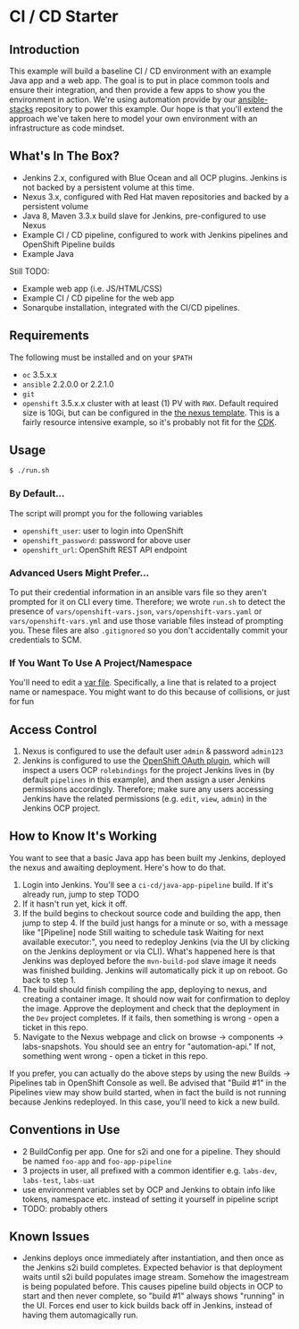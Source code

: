 # CI / CD Starter

## Introduction

This example will build a baseline CI / CD environment with an example Java app and a web app. The goal is to put in place common tools and ensure their integration, and then provide a few apps to show you the environment in action. We're using automation provide by our [ansible-stacks](https://github.com/rht-labs/ansible-stacks) repository to power this example. Our hope is that you'll extend the approach we've taken here to model your own environment with an infrastructure as code mindset.

## What's In The Box?

- Jenkins 2.x, configured with Blue Ocean and all OCP plugins. Jenkins is not backed by a persistent volume at this time.
- Nexus 3.x, configured with Red Hat maven repositories and backed by a persistent volume
- Java 8, Maven 3.3.x build slave for Jenkins, pre-configured to use Nexus
- Example CI / CD pipeline, configured to work with Jenkins pipelines and OpenShift Pipeline builds
- Example Java

Still TODO:
- Example web app (i.e. JS/HTML/CSS)
- Example CI / CD pipeline for the web app
- Sonarqube installation, integrated with the CI/CD pipelines.

## Requirements

The following must be installed and on your `$PATH`

- `oc` 3.5.x.x
- `ansible` 2.2.0.0 or 2.2.1.0
- `git`
- `openshift` 3.5.x.x cluster with at least (1) PV with `RWX`. Default required size is 10Gi, but can be configured in the [the nexus template](vars/ci-cd-starter-vars.json). This is a fairly resource intensive example, so it's probably not fit for the [CDK](https://developers.redhat.com/products/cdk/overview/).

## Usage

``` bash
$ ./run.sh
```
### By Default...

The script will prompt you for the following variables

* `openshift_user`: user to login into OpenShift
* `openshift_password`: password for above user
* `openshift_url`: OpenShift REST API endpoint

### Advanced Users Might Prefer...

To put their credential information in an ansible vars file so they aren't prompted for it on CLI every time. Therefore; we wrote `run.sh` to detect the presence of `vars/openshift-vars.json`, `vars/openshift-vars.yaml` or `vars/openshift-vars.yml` and use those variable files instead of prompting you. These files are also `.gitignored` so you don't accidentally commit your credentials to SCM.

### If You Want To Use A Project/Namespace

You'll need to edit a [var file](vars/ci-cd-starer-vars.json). Specifically, a line that is related to a project name or namespace. You might want to do this because of collisions, or just for fun

## Access Control

1. Nexus is configured to use the default user `admin` & password `admin123`
2. Jenkins is configured to use the [OpenShift OAuth plugin](https://github.com/openshift/jenkins-openshift-login-plugin), which will inspect a users OCP `rolebindings` for the project Jenkins lives in (by default `pipelines` in this example), and then assign a user Jenkins permissions accordingly. Therefore; make sure any users accessing Jenkins have the related permissions (e.g. `edit`, `view`, `admin`) in the Jenkins OCP project.


## How to Know It's Working

You want to see that a basic Java app has been built my Jenkins, deployed the nexus and awaiting deployment. Here's how to do that.

1. Login into Jenkins. You'll see a `ci-cd/java-app-pipeline` build. If it's already run, jump to step TODO
2. If it hasn't run yet, kick it off.
3. If the build begins to checkout source code and building the app, then jump to step 4. If the build just hangs for a minute or so, with a message like "[Pipeline] node Still waiting to schedule task Waiting for next available executor:", you need to redeploy Jenkins (via the UI by clicking on the Jenkins deployment or via CLI). What's happened here is that Jenkins was deployed before the `mvn-build-pod` slave image it needs was finished building. Jenkins will automatically pick it up on reboot. Go back to step 1.
4. The build should finish compiling the app, deploying to nexus, and creating a container image. It should now wait for confirmation to deploy the image. Approve the deployment and check that the deployment in the `Dev` project completes. If it fails, then something is wrong - open a ticket in this repo.
5. Navigate to the Nexus webpage and click on browse -> components -> labs-snapshots. You should see an entry for "automation-api." If not, something went wrong - open a ticket in this repo.

If you prefer, you can actually do the above steps by using the new Builds -> Pipelines tab in OpenShift Console as well. Be advised that "Build #1" in the Pipelines view may show build started, when in fact the build is not running because Jenkins redeployed. In this case, you'll need to kick a new build.

## Conventions in Use

- 2 BuildConfig per app. One for s2i and one for a pipeline. They should be named `foo-app` and `foo-app-pipeline`
- 3 projects in user, all prefixed with a common identifier e.g. `labs-dev`, `labs-test`, `labs-uat`
- use environment variables set by OCP and Jenkins to obtain info like tokens, namespace etc. instead of setting it yourself in pipeline script
- TODO: probably others

## Known Issues

- Jenkins deploys once immediately after instantiation, and then once as the Jenkins s2i build completes. Expected behavior is that deployment waits until s2i build populates image stream. Somehow the imagestream is being populated before. This causes pipeline build objects in OCP to start and then never complete, so "build #1" always shows "running" in the UI. Forces end user to kick builds back off in Jenkins, instead of having them automagically run.
